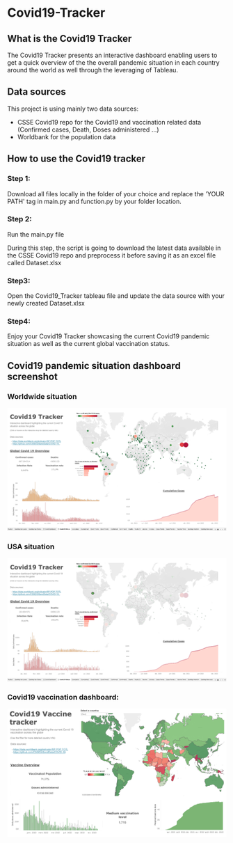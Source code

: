 # Covid19-Tracker

## What is the Covid19 Tracker 

The Covid19 Tracker presents an interactive dashboard enabling users to get a quick overview of the the overall pandemic situation in each country around the world as well through the leveraging of Tableau. 

## Data sources

This project is using mainly two data sources: 
  - CSSE Covid19 repo for the Covid19 and vaccination related data (Confirmed cases, Death, Doses administered ...) 
  - Worldbank for the population data 

## How to use the Covid19 tracker 

### Step 1: 
Download all files locally in the folder of your choice and replace the 'YOUR PATH' tag in main.py and function.py by your folder location. 

### Step 2: 
Run the main.py file

During this step, the script is going to download the latest data available in the CSSE Covid19 repo and preprocess it before saving it as an excel file called Dataset.xlsx

### Step3: 
Open the Covid19_Tracker tableau file and update the data source with your newly created Dataset.xlsx 

### Step4: 
Enjoy your Covid19 Tracker showcasing the current Covid19 pandemic situation as well as the current global vaccination status. 

## Covid19 pandemic situation dashboard screenshot

### Worldwide situation

![alt text](https://github.com/Cybergen300/Covid19-Tracker/blob/main/Covid19_Tracker1.png)

### USA situation

![alt text](https://github.com/Cybergen300/Covid19-Tracker/blob/main/Covid19_Tracker2.png)

### Covid19 vaccination dashboard: 

![alt text](https://github.com/Cybergen300/Covid19-Tracker/blob/main/Covid19_tracker3.png)







